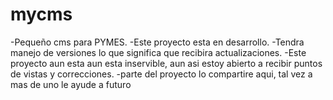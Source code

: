 # mycms
-Pequeño cms para PYMES.
-Este proyecto esta en desarrollo.
-Tendra manejo de versiones lo que significa que recibira actualizaciones.
-Este proyecto aun esta aun esta inservible, aun asi estoy abierto a recibir puntos de vistas y correcciones.
-parte del proyecto lo compartire aqui, tal vez a mas de uno le ayude a futuro
